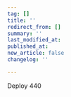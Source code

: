 ```yaml
---
tag: []
title: ''
redirect_from: []
summary: ''
last_modified_at: 
published_at: 
new_article: false
changelog: ''

---
```

Deploy 440